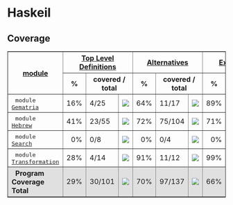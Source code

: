 # Haskeil
## Coverage
<html><head><meta http-equiv="Content-Type" content="text/html; charset=UTF-8">
</head><body><table class="dashboard" width="100%" border=1>
<tr><th rowspan=2><a href="https://htmlpreview.github.io/?https://github.com/dvulakh/haskeil/blob/main/coverage/hpc_index.html">module</a></th><th colspan=3><a href="https://htmlpreview.github.io/?https://github.com/dvulakh/haskeil/blob/main/coverage/hpc_index_fun.html">Top Level Definitions</a></th><th colspan=3><a href="https://htmlpreview.github.io/?https://github.com/dvulakh/haskeil/blob/main/coverage/hpc_index_alt.html">Alternatives</a></th><th colspan=3><a href="https://htmlpreview.github.io/?https://github.com/dvulakh/haskeil/blob/main/coverage/hpc_index_exp.html">Expressions</a></th></tr><tr><th>%</th><th colspan=2>covered / total</th><th>%</th><th colspan=2>covered / total</th><th>%</th><th colspan=2>covered / total</th></tr><tr>
<td>&nbsp;&nbsp;<tt>module <a href="https://htmlpreview.github.io/?https://github.com/dvulakh/haskeil/blob/main/coverage/Gematria.hs.html">Gematria</a></tt></td>
<td align="right">16%</td><td>4/25</td><td width=100><img src="https://progress-bar.dev/16"></td><td align="right">64%</td><td>11/17</td><td width=100><img src="https://progress-bar.dev/64"></td><td align="right">89%</td><td>94/105</td><td width=100><img src="https://progress-bar.dev/89"></td></tr>
<tr>
<td>&nbsp;&nbsp;<tt>module <a href="https://htmlpreview.github.io/?https://github.com/dvulakh/haskeil/blob/main/coverage/Hebrew.hs.html">Hebrew</a></tt></td>
<td align="right">41%</td><td>23/55</td><td width=100><img src="https://progress-bar.dev/41"></td><td align="right">72%</td><td>75/104</td><td width=100><img src="https://progress-bar.dev/72"></td><td align="right">71%</td><td>161/225</td><td width=100><img src="https://progress-bar.dev/71"></td></tr>
<tr>
<td>&nbsp;&nbsp;<tt>module <a href="https://htmlpreview.github.io/?https://github.com/dvulakh/haskeil/blob/main/coverage/Search.hs.html">Search</a></tt></td>
<td align="right">0%</td><td>0/8</td><td width=100><img src="https://progress-bar.dev/0"></td><td align="right">0%</td><td>0/4</td><td width=100><img src="https://progress-bar.dev/0"></td><td align="right">0%</td><td>0/109</td><td width=100><img src="https://progress-bar.dev/0"></td></tr>
<tr>
<td>&nbsp;&nbsp;<tt>module <a href="https://htmlpreview.github.io/?https://github.com/dvulakh/haskeil/blob/main/coverage/Transformation.hs.html">Transformation</a></tt></td>
<td align="right">28%</td><td>4/14</td><td width=100><img src="https://progress-bar.dev/28"></td><td align="right">91%</td><td>11/12</td><td width=100><img src="https://progress-bar.dev/91"></td><td align="right">99%</td><td>117/118</td><td width=100><img src="https://progress-bar.dev/99"></td></tr>
<tr></tr><tr style="background: #e0e0e0">
<th align=left>&nbsp;&nbsp;Program Coverage Total</tt></th>
<td align="right">29%</td><td>30/101</td><td width=100><img src="https://progress-bar.dev/29"></td><td align="right">70%</td><td>97/137</td><td width=100><img src="https://progress-bar.dev/70"></td><td align="right">66%</td><td>367/553</td><td width=100><img src="https://progress-bar.dev/66"></td></tr>
</table></body></html>
